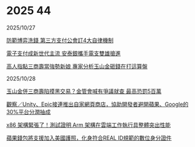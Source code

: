 # 2025 44

2025/10/27

[防範博弈洗錢 第三方支付公會訂4大自律機制](https://ec.ltn.com.tw/article/breakingnews/5225122)

[電子支付成新世代主流 安泰銀攜手電支雙雄搶進](https://ec.ltn.com.tw/article/breakingnews/5225357)

[高人指點三商壽當強勢新娘 專家分析玉山金砸錢在打這算盤](https://www.ctee.com.tw/news/20251027700085-439901)

2025/10/28

[玉山金併三商壽陷摸黑交易？金管會喊有爭議就查 最高恐罰5百萬](https://udn.com/news/story/7239/9102328)

[觀察／Unity、Epic接連推出自家網頁商店，協助開發者避開蘋果、Google的30%平台分潤抽成](https://mashdigi.com/observation-unity-and-epic-have-launched-their-own-online-stores-to-help-developers-avoid-apple-and-googles-30-platform-revenue-cut/)

[x86 架構緊張了！測試證明 Arm 架構在雲端工作執行具整體突出性能](https://finance.technews.tw/2025/10/28/arm-architecture-processors-have-outstanding-overall-performance-in-cloud-workloads/)

[蘋果錢包將支援加入美國護照，化身符合REAL ID規範的數位身分證件](https://mashdigi.com/apple-wallet-will-support-us-passports-becoming-a-digital-id-that-complies-with-real-id-standards/)